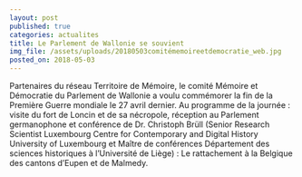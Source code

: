 ```yaml
---
layout: post
published: true
categories: actualites
title: Le Parlement de Wallonie se souvient
img_file: /assets/uploads/20180503comitémemoireetdemocratie_web.jpg
posted_on: 2018-05-03
---
```

Partenaires du réseau Territoire de Mémoire, le comité Mémoire et Démocratie du Parlement de Wallonie a voulu commémorer la fin de la Première Guerre mondiale le 27 avril dernier. Au programme de la journée : visite du fort de Loncin et de sa nécropole, réception au Parlement germanophone et conférence de Dr. Christoph Brüll (Senior Research Scientist Luxembourg Centre for Contemporary and Digital History University of Luxembourg et Maître de conférences Département des sciences historiques à l’Université de Liège) : Le rattachement à la Belgique des cantons d’Eupen et de Malmedy.
